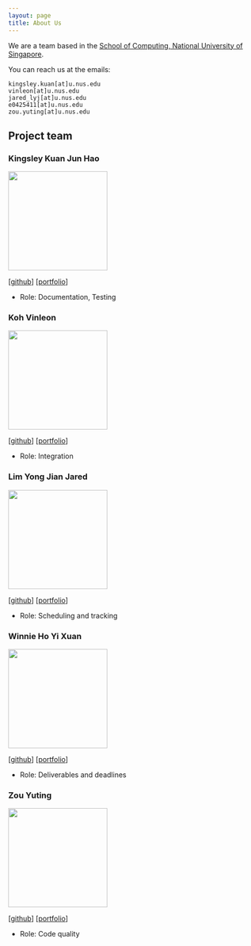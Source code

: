 ```yaml
---
layout: page
title: About Us
---
```


We are a team based in the [School of Computing, National University of Singapore](http://www.comp.nus.edu.sg).

You can reach us at the emails:
```
kingsley.kuan[at]u.nus.edu
vinleon[at]u.nus.edu
jared_lyj[at]u.nus.edu
e0425411[at]u.nus.edu
zou.yuting[at]u.nus.edu
```

## Project team

### Kingsley Kuan Jun Hao

<img src="images/kingsleykuan.png" width="200px">

[[github](https://github.com/kingsleykuan)]
[[portfolio](team/kingsleykuan.md)]

* Role: Documentation, Testing

### Koh Vinleon

<img src="images/glatiuden.png" width="200px">

[[github](http://github.com/glatiuden)]
[[portfolio](team/glatiuden.md)]

* Role: Integration

### Lim Yong Jian Jared

<img src="images/jared98lyj.png" width="200px">

[[github](http://github.com/jared98lyj)]
[[portfolio](team/jared98lyj.md)]

* Role: Scheduling and tracking

### Winnie Ho Yi Xuan

<img src="images/winniehyx.png" width="200px">

[[github](http://github.com/Winniehyx)]
[[portfolio](team/winniehyx.md)]

* Role: Deliverables and deadlines

### Zou Yuting

<img src="images/yutingzou.png" width="200px">

[[github](http://github.com/yutingzou)]
[[portfolio](team/yutingzou.md)]

* Role: Code quality
